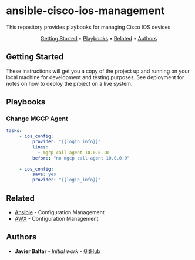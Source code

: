 # ansible-cisco-ios-management
This repository provides playbooks for managing Cisco IOS devices

<p align="center">
  <a href="#Getting-Started">Getting Started</a> •
  <a href="#Playbooks">Playbooks</a> •
  <a href="#Related">Related</a> •
  <a href="#Authors">Authors</a>
</p>

## Getting Started

These instructions will get you a copy of the project up and running on your local machine for development and testing purposes. See deployment for notes on how to deploy the project on a live system.

## Playbooks

### Change MGCP Agent
```yaml
tasks:
     - ios_config:
          provider: "{{login_info}}" 
          lines:
            - mgcp call-agent 10.0.0.10
          before: "no mgcp call-agent 10.0.0.9"  
       
     - ios_config:
          save: yes
          provider: "{{login_info}}"
```

## Related

* [Ansible](https://www.ansible.com) - Configuration Management
* [AWX](https://github.com/ansible/awx) - Configuration Management
 

## Authors

* **Javier Baltar** - *Initial work* - [GitHub](https://github.com/JavierBaltar)
